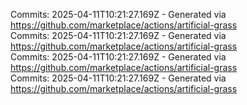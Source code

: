 Commits: 2025-04-11T10:21:27.169Z - Generated via https://github.com/marketplace/actions/artificial-grass
<br>
Commits: 2025-04-11T10:21:27.169Z - Generated via https://github.com/marketplace/actions/artificial-grass
<br>
Commits: 2025-04-11T10:21:27.169Z - Generated via https://github.com/marketplace/actions/artificial-grass
<br>
Commits: 2025-04-11T10:21:27.169Z - Generated via https://github.com/marketplace/actions/artificial-grass
<br>
